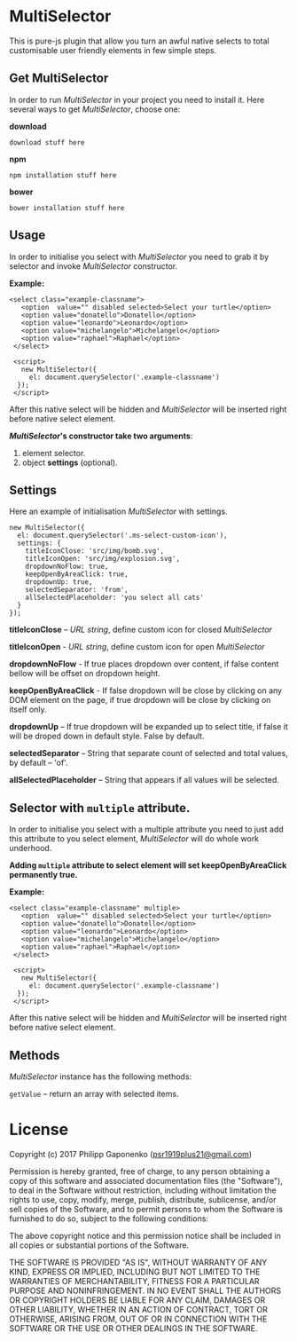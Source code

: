 MultiSelector
=====
This is pure-js plugin that allow you turn an awful native selects to total customisable user friendly elements in few simple steps. 

Get MultiSelector
----------
In order to run *MultiSelector* in your project you need to install it.
Here several ways to get *MultiSelector*,  choose one:

**download**

    download stuff here

**npm**

    npm installation stuff here

**bower**

    bower installation stuff here


Usage
---------
In order to initialise you select with *MultiSelector*  you need to grab it by selector and invoke *MultiSelector* constructor.

**Example:**

    <select class="example-classname">
       <option  value="" disabled selected>Select your turtle</option>
       <option value="donatello">Donatello</option>
       <option value="leonardo">Leonardo</option>
       <option value="michelangelo">Michelangelo</option>
       <option value="raphael">Raphael</option>
     </select>
     
     <script>
       new MultiSelector({
         el: document.querySelector('.example-classname')
      });
     </script>

After this native select will be hidden and *MultiSelector* will be inserted right before native select element.

***MultiSelector*'s constructor take two arguments**: 

 1. element selector.
 2. object **settings** (optional).

Settings
-------
Here an example of initialisation *MultiSelector* with settings.

    new MultiSelector({
      el: document.querySelector('.ms-select-custom-icon'),
      settings: {
        titleIconClose: 'src/img/bomb.svg',
        titleIconOpen: 'src/img/explosion.svg',
        dropdownNoFlow: true,
        keepOpenByAreaClick: true,
        dropdownUp: true,
        selectedSeparator: 'from',
        allSelectedPlaceholder: 'you select all cats'
      }
    });

 **titleIconClose** – *URL string*, define custom icon for closed *MultiSelector*

 **titleIconOpen** - *URL string*, define custom icon for open *MultiSelector*

 **dropdownNoFlow** - If true places dropdown over content, if false content bellow will be offset on dropdown height.

 **keepOpenByAreaClick** - If false dropdown will be close by clicking  on any DOM element on the page, if true dropdown will be close by clicking on itself only.

 **dropdownUp** – If true dropdown will be expanded up to select title, if false it will be droped down in default style. False by default.

 **selectedSeparator** – String that separate count of selected and total values, by default – 'of'.

 **allSelectedPlaceholder** – String that appears if all values will be selected.
 

Selector with `multiple` attribute.
---------
In order to initialise you select with a multiple attribute you need to just add this attribute to you select element, *MultiSelector* will do whole work underhood.

**Adding `multiple` attribute to select element will set keepOpenByAreaClick permanently true.**

**Example:**

    <select class="example-classname" multiple>
       <option  value="" disabled selected>Select your turtle</option>
       <option value="donatello">Donatello</option>
       <option value="leonardo">Leonardo</option>
       <option value="michelangelo">Michelangelo</option>
       <option value="raphael">Raphael</option>
     </select>
     
     <script>
       new MultiSelector({
         el: document.querySelector('.example-classname')
      });
     </script>

After this native select will be hidden and *MultiSelector* will be inserted right before native select element.

Methods
---------

*MultiSelector* instance has the following methods:

`getValue` – return an array with selected items.


License
=======

Copyright (c) 2017 Philipp Gaponenko (psr1919plus21@gmail.com)

Permission is hereby granted, free of charge, to any person obtaining a copy
of this software and associated documentation files (the "Software"), to deal
in the Software without restriction, including without limitation the rights
to use, copy, modify, merge, publish, distribute, sublicense, and/or sell
copies of the Software, and to permit persons to whom the Software is
furnished to do so, subject to the following conditions:

The above copyright notice and this permission notice shall be included in all
copies or substantial portions of the Software.

THE SOFTWARE IS PROVIDED "AS IS", WITHOUT WARRANTY OF ANY KIND, EXPRESS OR
IMPLIED, INCLUDING BUT NOT LIMITED TO THE WARRANTIES OF MERCHANTABILITY,
FITNESS FOR A PARTICULAR PURPOSE AND NONINFRINGEMENT. IN NO EVENT SHALL THE
AUTHORS OR COPYRIGHT HOLDERS BE LIABLE FOR ANY CLAIM, DAMAGES OR OTHER
LIABILITY, WHETHER IN AN ACTION OF CONTRACT, TORT OR OTHERWISE, ARISING FROM,
OUT OF OR IN CONNECTION WITH THE SOFTWARE OR THE USE OR OTHER DEALINGS IN THE
SOFTWARE.
